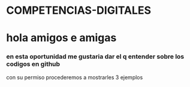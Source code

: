 # COMPETENCIAS-DIGITALES
<BODY> <h1>hola amigos e amigas </h1>
<p><h3>en esta oportunidad me gustaria dar el q entender sobre los codigos en github</h3></p>
con su permiso procederemos a mostrarles 3 ejemplos
</BODY>
